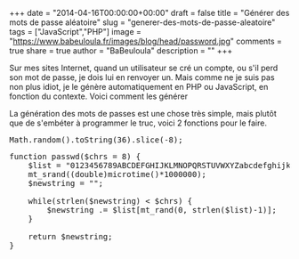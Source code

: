 +++
date = "2014-04-16T00:00:00+00:00"
draft = false
title = "Générer des mots de passe aléatoire"
slug = "generer-des-mots-de-passe-aleatoire"
tags = ["JavaScript","PHP"]
image = "https://www.babeuloula.fr/images/blog/head/password.jpg"
comments = true
share = true
author = "BaBeuloula"
description = ""
+++

<p>Sur mes sites Internet, quand un utilisateur se cr&eacute; un compte, ou s&#39;il perd son mot de passe, je dois lui en renvoyer un. Mais comme ne je suis pas non plus idiot, je le g&eacute;n&egrave;re automatiquement en PHP ou JavaScript, en fonction du contexte. Voici comment les g&eacute;n&eacute;rer</p>
<!--more-->

<p>La g&eacute;n&eacute;ration des mots de passes est une chose tr&egrave;s simple, mais plut&ocirc;t que de s&#39;emb&eacute;ter &agrave; programmer le truc, voici 2 fonctions pour le faire.</p>

<pre class="brush: javascript " data-pbcklang="javascript" data-pbcktabsize="4" title="JavaScript">
Math.random().toString(36).slice(-8);</pre>

<pre class="brush: php " data-pbcklang="php" data-pbcktabsize="4" title="PHP">
function passwd($chrs = 8) {
    $list = &quot;0123456789ABCDEFGHIJKLMNOPQRSTUVWXYZabcdefghijklmnopqrstuvwxyz&quot;;
    mt_srand((double)microtime()*1000000);
    $newstring = &quot;&quot;;

    while(strlen($newstring) &lt; $chrs) {
        $newstring .= $list[mt_rand(0, strlen($list)-1)];
    }

    return $newstring;
}</pre>
